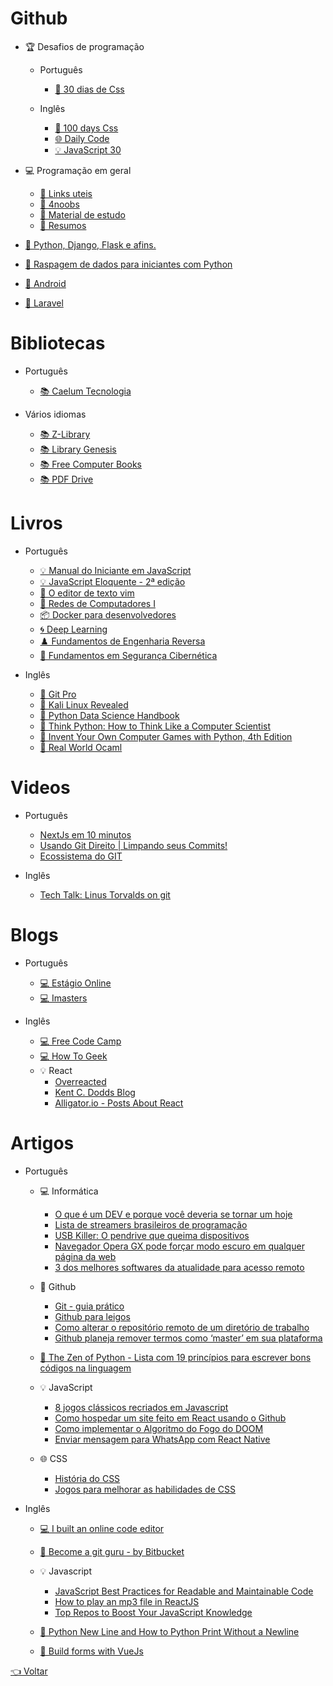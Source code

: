 # Github

- 🏆 Desafios de programação

  - Português
    - [🎨 30 dias de Css](https://github.com/MilenaCarecho/30diasDeCSS)
    
  - Inglês
    - [🎨 100 days Css](https://100dayscss.com)
    - [🌐 Daily Code](https://github.com/luanribeiros/daily-code)
    - [💡 JavaScript 30](https://javascript30.com)
  
- 💻 Programação em geral
  - [📔 Links uteis](https://github.com/OfficialMarinho/Links-uteis)
  - [📔 4noobs](https://github.com/he4rt/4noobs)
  - [📔 Material de estudo](https://github.com/dekionbr/MaterialDeEstudo)
  - [📔 Resumos](https://github.com/levxyca/studynotes)
  
- [🐍 Python, Django, Flask e afins.](https://github.com/pug-ma/materiais_estudo)

- [🐍 Raspagem de dados para iniciantes com Python](https://github.com/DwarfThief/Raspagem-de-dados-para-iniciantes)

- [📱 Android](https://github.com/androiddevbr/materiais-de-estudo)

- [🐘 Laravel](https://github.com/lemesdaniel/laravel-links)

# Bibliotecas

- Português

  - [📚 Caelum Tecnologia](https://www.caelum.com.br/apostilas)
  
- Vários idiomas

  - [📚 Z-Library](https://b-ok.lat)
  - [📚 Library Genesis](https://libgen.is)
  - [📚 Free Computer Books](https://freecomputerbooks.com)
  - [📚 PDF Drive](https://www.pdfdrive.com)

# Livros

- Português

  - [💡 Manual do Iniciante em JavaScript](https://github.com/ChristySchott/Manual-Iniciante-JavaScript/blob/master/Livro.md)
  - [💡 JavaScript Eloquente - 2ª edição](https://github.com/braziljs/eloquente-javascript)
  - [📄 O editor de texto vim](https://vimbook.gitbook.io/vimbook)
  - [📶 Redes de Computadores I](https://github.com/Nerd0000/Links-de-Estudo/blob/master/src/pdfs/Apostila_Redes.pdf)
  - [📦 Docker para desenvolvedores](https://leanpub.com/dockerparadesenvolvedores)
  - [🌀 Deep Learning](http://www.deeplearningbook.com.br)
  - [♟️ Fundamentos de Engenharia Reversa](https://mentebinaria.gitbook.io/engenharia-reversa)
  - [🔐 Fundamentos em Segurança Cibernética](./pdfs/Apostila_Redes.pdf)

- Inglês

  - [🐙 Git Pro](https://git-scm.com/book/en/v2)
  - [🔐 Kali Linux Revealed](https://kali.training/lessons/introduction)
  - [🐍 Python Data Science Handbook](https://jakevdp.github.io/PythonDataScienceHandbook)
  - [🐍 Think Python: How to Think Like a Computer Scientist](http://greenteapress.com/thinkpython2/html/index.html)
  - [🐍 Invent Your Own Computer Games with Python, 4th Edition](http://inventwithpython.com/invent4thed/chapter0.html)
  - [🐫 Real World Ocaml](https://dev.realworldocaml.org/toc.html)


# Videos

- Português

  - [NextJs em 10 minutos](https://youtu.be/K5NDY19sSFA)
  - [Usando Git Direito | Limpando seus Commits!](https://www.youtube.com/watch?v=6OokP-NE49k) 
  - [Ecossistema do GIT](https://www.youtube.com/watch?v=6Czd1Yetaac)

- Inglês

  - [Tech Talk: Linus Torvalds on git](https://www.youtube.com/watch?v=4XpnKHJAok8)   

# Blogs

- Português

  - [💻 Estágio Online](https://estagioonline.com/blog)
  - [💻 Imasters](https://imasters.com.br)

- Inglês

  - [💻 Free Code Camp](https://www.freecodecamp.org/news)
  - [💻 How To Geek](https://www.howtogeek.com)
  - 💡 React
    - [Overreacted](https://overreacted.io)
    - [Kent C. Dodds Blog](https://kentcdodds.com/blog) 
    - [Alligator.io - Posts About React](https://alligator.io/react)

# Artigos

- Português
  
  - 💻 Informática
    - [O que é um DEV e porque você deveria se tornar um hoje](https://medium.com/pergunteaodev/o-que-%C3%A9-um-dev-e-porque-voc%C3%AA-deveria-se-tornar-um-hoje-674638a2fe27)
    - [Lista de streamers brasileiros de programação](http://gabsferreira.com/mais-de-30-streamers-brasileiros-de-programacao-data-science-e-tecnologia-em-geral)
    - [USB Killer: O pendrive que queima dispositivos](https://suporteninja.com/usb-killer-como-funciona-o-pendrive-que-queima-pc-notebook-tv-e-qualquer-outro-dispositivo-com-entrada-usb/?fbclid=IwAR0-0R4W1QEwX2moZk9ljbh8PV-v4Xq1CODq_7J3iFQblN5TTbjybGXBUmo)
    - [Navegador Opera GX pode forçar modo escuro em qualquer página da web](https://canaltech.com.br/apps/navegador-opera-gx-agora-pode-forcar-modo-escuro-em-qualquer-pagina-da-web-166772)
    - [3 dos melhores softwares da atualidade para acesso remoto](https://www.tecmundo.com.br/software/154216-3-melhores-softwares-atualidade-acesso-remoto.htm)
  
  - 🐙 Github
    - [Git - guia prático](https://rogerdudler.github.io/git-guide/index.pt_BR.html)
    - [Github para leigos](https://dev.to/levxyca/pt-br-github-para-leigos-4i7j)
    - [Como alterar o repositório remoto de um diretório de trabalho](https://help.github.com/pt/github/using-git/changing-a-remotes-url) 
    - [Github planeja remover termos como ‘master’ em sua plataforma](https://gizmodo.uol.com.br/github-planeja-remover-termos-como-master)
  
  - [🐍 The Zen of Python - Lista com 19 princípios para escrever bons códigos na linguagem](https://pythonacademy.com.br/zen-of-python)
  
  - 💡 JavaScript
    - [8 jogos clássicos recriados em Javascript](http://gabsferreira.com/8-jogos-classicos-refeitos-em-javascript) 
    - [Como hospedar um site feito em React usando o Github](https://medium.com/@rogeriomattos38/como-hospedar-um-site-feito-em-react-usando-o-github-5e226e2b4cdc) 
    - [Como implementar o Algoritmo do Fogo do DOOM](https://medium.com/@FilipeDeschamps/tutorial-completo-de-como-implementar-o-algoritmo-do-fogo-do-doom-41d38ac39fa7)
    - [Enviar mensagem para WhatsApp com React Native](https://medium.com/@miroldols/enviar-mensagem-para-whatsapp-com-react-native-70239bb65495)
  
  - 🌐 CSS
    - [História do CSS](https://www.felipefialho.com/blog/do-sass-e-bem-ao-css-in-js-a-evolucao-do-css-ao-longo-da-historia)
    - [Jogos para melhorar as habilidades de CSS](https://fernandodossantos.netlify.app/blogs/praticando-css-jogando)

- Inglês
  
  - [💻 I built an online code editor](https://dev.to/chr15m/i-built-an-online-code-editor-3aj5)
  
  - [🐙 Become a git guru - by Bitbucket](https://www.atlassian.com/git/tutorials)
  
  - 💡 Javascript
    - [JavaScript Best Practices for Readable and Maintainable Code](https://blog.bitsrc.io/javascript-best-practices-for-readable-and-maintainable-code-b54f0aca2353)
    - [How to play an mp3 file in ReactJS](https://www.cluemediator.com/how-to-play-an-mp3-file-in-reactjs)
    - [Top Repos to Boost Your JavaScript Knowledge](https://dev.to/aumayeung/top-repos-to-boost-your-javascript-knowledge-2c29)
  
  - [🐍 Python New Line and How to Python Print Without a Newline](https://www.freecodecamp.org/news/python-new-line-and-how-to-python-print-without-a-newline)

  - [🐲 Build forms with VueJs](https://vueformulate.com)

[👈 Voltar](../README.md)
